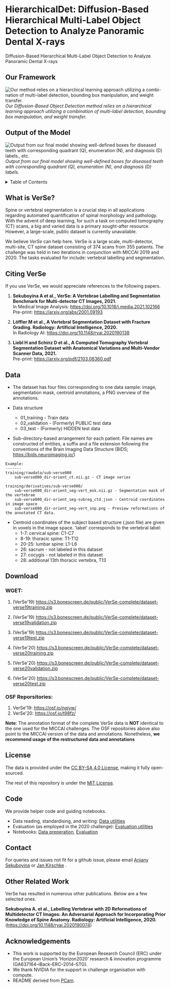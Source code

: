 # HierarchicalDet: Diffusion-Based Hierarchical Multi-Label Object Detection to Analyze Panoramic Dental X-rays
Diffusion-Based Hierarchical Multi-Label Object Detection to Analyze Panoramic Dental X-rays
## Our Framework
![Our method relies on a hierarchical learning approach utilizing a combi- nation of multi-label detection, bounding box manipulation, and weight transfer.](figures/flowchart.png)
*Our Diffusion-Based Object Detection method relies on a hierarchical learning approach utilizing a combination of multi-label detection, bounding box manipulation, and weight transfer.*
## Output of the Model
![Output from our final model showing well-defined boxes for diseased teeth with corresponding quadrant (Q), enumeration (N), and diagnosis (D) labels., etc.](figures/output.png)
*Output from our final model showing well-defined boxes for diseased teeth with corresponding quadrant (Q), enumeration (N), and diagnosis (D) labels.*

<details><summary>Table of Contents</summary><p>

* [What is VerSe?](#what-is-verse)
* [Citing VerSe](#citing-verse)
* [Data](#data)
* [Download](#download)
* [License](#license)
* [Code](#code)
* [Contact](#contact)
* [Other Related Work](#other-related-work)
* [Acknowledgements](#acknowledgements)

</p></details><p></p>

## What is VerSe?
Spine or vertebral segmentation is a crucial step in all applications regarding automated quantification of spinal morphology and pathology. With the advent of deep learning, for such a task on computed tomography (CT) scans, a big and varied data is a primary sought-after resource. However, a large-scale, public dataset is currently unavailable.

We believe *VerSe* can help here. VerSe is a large scale, multi-detector, multi-site, CT spine dataset consisting of 374 scans from 355 patients. The challenge was held in two iterations in conjunction with MICCAI 2019 and 2020. The tasks evaluated for include: vertebral labelling and segmentation.  

## Citing VerSe

If you use VerSe, we would appreciate references to the following papers. 

1. **Sekuboyina A et al., VerSe: A Vertebrae Labelling and Segmentation Benchmark for Multi-detector CT Images, 2021.**<br />In Medical Image Analysis: https://doi.org/10.1016/j.media.2021.102166<br />Pre-print: https://arxiv.org/abs/2001.09193

2. **Löffler M et al., A Vertebral Segmentation Dataset with Fracture Grading. Radiology: Artificial Intelligence, 2020.**<br />In Radiology AI: https://doi.org/10.1148/ryai.2020190138

3. **Liebl H and Schinz D et al., A Computed Tomography Vertebral Segmentation Dataset with Anatomical Variations and Multi-Vendor Scanner Data, 2021.**<br />Pre-print: https://arxiv.org/pdf/2103.06360.pdf


## Data

* The dataset has four files corresponding to one data sample: image, segmentation mask, centroid annotations, a PNG overview of the annotations.

* Data structure 
    - 01_training - Train data
    - 02_validation - (Formerly) PUBLIC test data
    - 03_test - (Formerly) HIDDEN test data

* Sub-directory-based arrangement for each patient. File names are constructed of entities, a suffix and a file extension following the conventions of the Brain Imaging Data Structure (BIDS; https://bids.neuroimaging.io/)

```
Example:
-------
training/rawdata/sub-verse000
    sub-verse000_dir-orient_ct.nii.gz - CT image series

training/derivatives/sub-verse000/
    sub-verse000_dir-orient_seg-vert_msk.nii.gz - Segmentation mask of the vertebrae
    sub-verse000_dir-orient_seg-subreg_ctd.json - Centroid coordinates in image space
    sub-verse000_dir-orient_seg-vert_snp.png - Preview reformations of the annotated CT data.

```


* Centroid coordinates of the subject based structure (.json file) are given in voxels in the image space. 'label' corresponds to the vertebral label: 
    - 1-7: cervical spine: C1-C7 
    - 8-19: thoracic spine: T1-T12 
    - 20-25: lumbar spine: L1-L6 
    - 26: sacrum - not labeled in this dataset 
    - 27: cocygis - not labeled in this dataset 
    - 28: additional 13th thoracic vertebra, T13


## Download

### WGET:

1. (VerSe'19) https://s3.bonescreen.de/public/VerSe-complete/dataset-verse19training.zip
2. (VerSe'19) https://s3.bonescreen.de/public/VerSe-complete/dataset-verse19validation.zip
3. (VerSe'19) https://s3.bonescreen.de/public/VerSe-complete/dataset-verse19test.zip

4. (VerSe'20) https://s3.bonescreen.de/public/VerSe-complete/dataset-verse20training.zip
5. (VerSe'20) https://s3.bonescreen.de/public/VerSe-complete/dataset-verse20validation.zip
6. (VerSe'20) https://s3.bonescreen.de/public/VerSe-complete/dataset-verse20test.zip

### OSF Reporsitories:

1. VerSe'19: https://osf.io/nqjyw/
2. VerSe'20: https://osf.io/t98fz/

**Note**: The annotation format of the complete VerSe data is **NOT** identical to the one used for the MICCAI challenges. The OSF repositories above also point to the MICCAI version of the data and annotations. Nonetheless, **we recommend usage of the restructured data and annotations**

## License
The data is provided under the [CC BY-SA 4.0 License](https://creativecommons.org/licenses/by-sa/4.0/), making it fully open-sourced.

The rest of this repository is under the [MIT License](https://choosealicense.com/licenses/mit/).

## Code

We provide helper code and guiding notebooks.

* Data reading, standardising, and writing: [Data utilities](https://github.com/anjany/verse/blob/main/utils/data_utilities.py)
* Evaluation (as employed in the 2020 challenge): [Evaluation utilities](https://github.com/anjany/verse/blob/main/utils/eval_utilities.py)  
* Notebooks: [Data preperation](https://github.com/anjany/verse/blob/main/utils/prepare_data.ipynb), [Evaluation](https://github.com/anjany/verse/blob/main/utils/evaluate.ipynb)

## Contact
For queries and issues not fit for a github issue, please email [Anjany Sekuboyina](mailto:anjany.sekuboyina@tum.de) or [Jan Kirschke](mailto:jan.kirschke@tum.de) .


## Other Related Work

VerSe has resulted in numerous other publications. Below are a few selected ones.

**Sekuboyina A. et al., Labelling Vertebrae with 2D Reformations of Multidetector CT Images: An Adversarial Approach for Incorporating Prior Knowledge of Spine Anatomy. Radiology: Artificial Intelligence, 2020.** (https://doi.org/10.1148/ryai.2020190074)


## Acknowledgements
* This work is supported by the European Research Council (ERC) under the European Union’s ‘Horizon2020’  research  &  innovation  programme  (GA637164–iBack–ERC–2014–STG).
* We thank NVIDIA for the support in challenge organisation with compute. 
* README derived from [PCam](https://github.com/basveeling/pcam).
